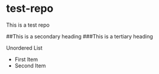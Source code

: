 test-repo
=========

This is a test repo

##This is a secondary heading
###This is a tertiary heading

Unordered List
* First Item
* Second Item
